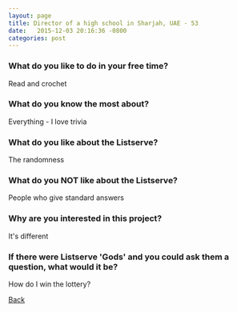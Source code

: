 ```yaml
---
layout: page
title: Director of a high school in Sharjah, UAE - 53
date:   2015-12-03 20:16:36 -0800
categories: post
---
```


### What do you like to do in your free time?
<p>Read and crochet</p>

### What do you know the most about?
<p>Everything - I love trivia</p>

### What do you like about the Listserve?
<p>The randomness</p>

### What do you NOT like about the Listserve?
<p>People who give standard answers</p>

### Why are you interested in this project?
<p>It's different </p>

### If there were Listserve 'Gods' and you could ask them a question, what would it be?
<p>How do I win the lottery?</p>

[Back][1]

[1]: /responders/all